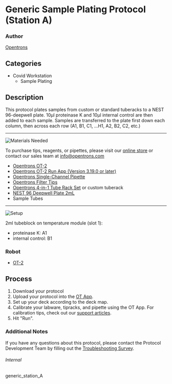 # Generic Sample Plating Protocol (Station A)

### Author
[Opentrons](https://opentrons.com/)



## Categories
* Covid Workstation
	* Sample Plating


## Description
This protocol plates samples from custom or standard tuberacks to a NEST 96-deepwell plate. 10µl proteinase K and 10µl internal control are then added to each sample. Samples are transferred to the plate first down each column, then across each row (A1, B1, C1, ...H1, A2, B2, C2, etc.)

---
![Materials Needed](https://s3.amazonaws.com/opentrons-protocol-library-website/custom-README-images/001-General+Headings/materials.png)

To purchase tips, reagents, or pipettes, please visit our [online store](https://shop.opentrons.com/) or contact our sales team at [info@opentrons.com](mailto:info@opentrons.com)

* [Opentrons OT-2](https://shop.opentrons.com/collections/ot-2-robot/products/ot-2)
* [Opentrons OT-2 Run App (Version 3.19.0 or later)](https://opentrons.com/ot-app/)
* [Opentrons Single-Channel Pipette](https://shop.opentrons.com/collections/ot-2-pipettes/products/single-channel-electronic-pipette)
* [Opentrons Filter Tips](https://shop.opentrons.com/collections/opentrons-tips)
* [Opentrons 4-in-1 Tube Rack Set](https://shop.opentrons.com/collections/verified-labware/products/tube-rack-set-1) or custom tuberack
* [NEST 96 Deepwell Plate 2mL](http://www.cell-nest.com/page94?product_id=101&_l=en)
* Sample Tubes


---
![Setup](https://s3.amazonaws.com/opentrons-protocol-library-website/custom-README-images/001-General+Headings/Setup.png)

2ml tubeblock on temperature module (slot 1):  
* proteinase K: A1
* internal control: B1

### Robot
* [OT-2](https://opentrons.com/ot-2)

## Process

1. Download your protocol
2. Upload your protocol into the [OT App](https://opentrons.com/ot-app).
3. Set up your deck according to the deck map.
4. Calibrate your labware, tipracks, and pipette using the OT App. For calibration tips, check out our [support articles](https://support.opentrons.com/en/collections/1559720-guide-for-getting-started-with-the-ot-2).
5. Hit "Run".

### Additional Notes
If you have any questions about this protocol, please contact the Protocol Development Team by filling out the [Troubleshooting Survey](https://protocol-troubleshooting.paperform.co/).

###### Internal
generic_station_A
